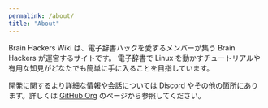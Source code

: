```yaml
---
permalink: /about/
title: "About"
---
```


Brain Hackers Wiki は、電子辞書ハックを愛するメンバーが集う Brain Hackers が運営するサイトです。
電子辞書で Linux を動かすチュートリアルや有用な知見がどなたでも簡単に手に入ることを目指しています。

開発に関するより詳細な情報や会話については Discord やその他の箇所にあります。詳しくは [GitHub Org](https://github.com/brain-hackers/README) のページから参照してください。
